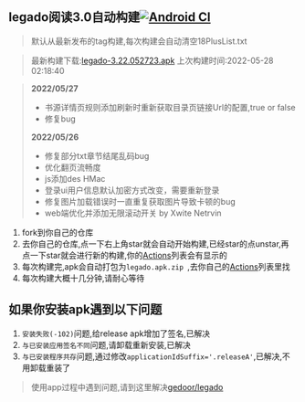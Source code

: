 ## legado阅读3.0自动构建[![Android CI](https://github.com/10bits/gedoor-Build/workflows/Android%20CI/badge.svg)](https://github.com/10bits/gedoor-Build/actions)

> 默认从最新发布的tag构建,每次构建会自动清空18PlusList.txt

> 最新构建下载:[legado-3.22.052723.apk](https://github.com/newdream8848/gedoor-Build/releases/download/legado-3.22.052723/legado-3.22.052723.apk) 上次构建时间:2022-05-28 02:18:40
<!--start-->
> **2022/05/27**
> 
> * 书源详情页规则添加刷新时重新获取目录页链接Url的配置,true or false
> * 修复bug
> 
> **2022/05/26**
> 
> * 修复部分txt章节结尾乱码bug
> * 优化翻页流畅度
> * js添加des HMac
> * 登录ui用户信息默认加密方式改变，需要重新登录
> * 修复图片加载错误时一直重复获取图片导致卡顿的bug
> * web端优化并添加无限滚动开关 by Xwite Netrvin
<!--end-->
  
1. fork到你自己的仓库
2. 去你自己的仓库,点一下右上角star就会自动开始构建,已经star的点unstar,再点一下star就会进行新的构建,你的[Actions](https://github.com/10bits/gedoor-Build/actions)列表会有显示的
3. 每次构建完,apk会自动打包为`legado.apk.zip
`,去你自己的[Actions](https://github.com/10bits/gedoor-Build/actions)列表里找
4. 每次构建大概十几分钟,请耐心等待

## 如果你安装apk遇到以下问题

1. `安装失败(-102)`问题,给release apk增加了签名,已解决
2. `与已安装应用签名不同`问题,请卸载重新安装,已解决
3. `与已安装程序共存`问题,通过修改`applicationIdSuffix='.releaseA'`,已解决,不用卸载重装了
> 使用app过程中遇到问题,请到这里解决[gedoor/legado](https://github.com/gedoor/legado/issues)

